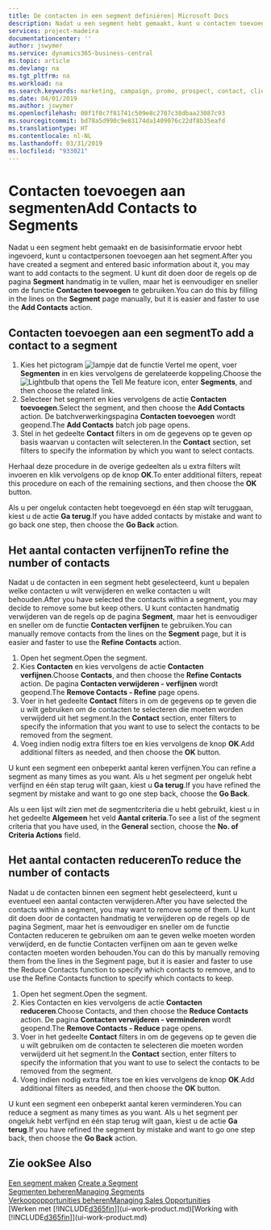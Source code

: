 ```yaml
---
title: De contacten in een segment definiëren| Microsoft Docs
description: Nadat u een segment hebt gemaakt, kunt u contacten toevoegen aan het segment, bijvoorbeeld als onderdeel van een marketingcampagne die is gericht op specifieke klanten of cliënten.
services: project-madeira
documentationcenter: ''
author: jswymer
ms.service: dynamics365-business-central
ms.topic: article
ms.devlang: na
ms.tgt_pltfrm: na
ms.workload: na
ms.search.keywords: marketing, campaign, promo, prospect, contact, client, customer
ms.date: 04/01/2019
ms.author: jswymer
ms.openlocfilehash: 00f1f0c7f81741c509e8c2707c38dbaa23087c93
ms.sourcegitcommit: bd78a5d990c9e83174da1409076c22df8b35eafd
ms.translationtype: HT
ms.contentlocale: nl-NL
ms.lasthandoff: 03/31/2019
ms.locfileid: "933021"
---
```

# <a name="add-contacts-to-segments"></a><span data-ttu-id="9c7dd-103">Contacten toevoegen aan segmenten</span><span class="sxs-lookup"><span data-stu-id="9c7dd-103">Add Contacts to Segments</span></span>
<span data-ttu-id="9c7dd-104">Nadat u een segment hebt gemaakt en de basisinformatie ervoor hebt ingevoerd, kunt u contactpersonen toevoegen aan het segment.</span><span class="sxs-lookup"><span data-stu-id="9c7dd-104">After you have created a segment and entered basic information about it, you may want to add contacts to the segment.</span></span> <span data-ttu-id="9c7dd-105">U kunt dit doen door de regels op de pagina **Segment** handmatig in te vullen, maar het is eenvoudiger en sneller om de functie **Contacten toevoegen** te gebruiken.</span><span class="sxs-lookup"><span data-stu-id="9c7dd-105">You can do this by filling in the lines on the **Segment** page manually, but it is easier and faster to use the **Add Contacts** action.</span></span>

## <a name="to-add-a-contact-to-a-segment"></a><span data-ttu-id="9c7dd-106">Contacten toevoegen aan een segment</span><span class="sxs-lookup"><span data-stu-id="9c7dd-106">To add a contact to a segment</span></span>
1. <span data-ttu-id="9c7dd-107">Kies het pictogram ![lampje dat de functie Vertel me opent](media/ui-search/search_small.png "Vertel me wat u wilt doen"), voer **Segmenten** in en kies vervolgens de gerelateerde koppeling.</span><span class="sxs-lookup"><span data-stu-id="9c7dd-107">Choose the ![Lightbulb that opens the Tell Me feature](media/ui-search/search_small.png "Tell me what you want to do") icon, enter **Segments**, and then choose the related link.</span></span>  
2. <span data-ttu-id="9c7dd-108">Selecteer het segment en kies vervolgens de actie **Contacten toevoegen**.</span><span class="sxs-lookup"><span data-stu-id="9c7dd-108">Select the segment, and then choose the **Add Contacts** action.</span></span> <span data-ttu-id="9c7dd-109">De batchverwerkingspagina **Contacten toevoegen** wordt geopend.</span><span class="sxs-lookup"><span data-stu-id="9c7dd-109">The **Add Contacts** batch job page opens.</span></span>
3. <span data-ttu-id="9c7dd-110">Stel in het gedeelte **Contact** filters in om de gegevens op te geven op basis waarvan u contacten wilt selecteren.</span><span class="sxs-lookup"><span data-stu-id="9c7dd-110">In the **Contact** section, set filters to specify the information by which you want to select contacts.</span></span>

<span data-ttu-id="9c7dd-111">Herhaal deze procedure in de overige gedeelten als u extra filters wilt invoeren en klik vervolgens op de knop **OK**.</span><span class="sxs-lookup"><span data-stu-id="9c7dd-111">To enter additional filters, repeat this procedure on each of the remaining sections, and then choose the **OK** button.</span></span>

<span data-ttu-id="9c7dd-112">Als u per ongeluk contacten hebt toegevoegd en één stap wilt teruggaan, kiest u de actie **Ga terug**.</span><span class="sxs-lookup"><span data-stu-id="9c7dd-112">If you have added contacts by mistake and want to go back one step, then choose the **Go Back** action.</span></span>

## <a name="to-refine-the-number-of-contacts"></a><span data-ttu-id="9c7dd-113">Het aantal contacten verfijnen</span><span class="sxs-lookup"><span data-stu-id="9c7dd-113">To refine the number of contacts</span></span>
<span data-ttu-id="9c7dd-114">Nadat u de contacten in een segment hebt geselecteerd, kunt u bepalen welke contacten u wilt verwijderen en welke contacten u wilt behouden.</span><span class="sxs-lookup"><span data-stu-id="9c7dd-114">After you have selected the contacts within a segment, you may decide to remove some but keep others.</span></span> <span data-ttu-id="9c7dd-115">U kunt contacten handmatig verwijderen van de regels op de pagina **Segment**, maar het is eenvoudiger en sneller om de functie **Contacten verfijnen** te gebruiken.</span><span class="sxs-lookup"><span data-stu-id="9c7dd-115">You can manually remove contacts from the lines on the **Segment** page, but it is easier and faster to use the **Refine Contacts** action.</span></span>

1. <span data-ttu-id="9c7dd-116">Open het segment.</span><span class="sxs-lookup"><span data-stu-id="9c7dd-116">Open the segment.</span></span>
2. <span data-ttu-id="9c7dd-117">Kies **Contacten** en kies vervolgens de actie **Contacten verfijnen**.</span><span class="sxs-lookup"><span data-stu-id="9c7dd-117">Choose **Contacts**, and then choose the **Refine Contacts** action.</span></span> <span data-ttu-id="9c7dd-118">De pagina **Contacten verwijderen - verfijnen** wordt geopend.</span><span class="sxs-lookup"><span data-stu-id="9c7dd-118">The **Remove Contacts - Refine** page opens.</span></span>
3. <span data-ttu-id="9c7dd-119">Voer in het gedeelte **Contact** filters in om de gegevens op te geven die u wilt gebruiken om de contacten te selecteren die moeten worden verwijderd uit het segment.</span><span class="sxs-lookup"><span data-stu-id="9c7dd-119">In the **Contact** section, enter filters to specify the information that you want to use to select the contacts to be removed from the segment.</span></span>
4. <span data-ttu-id="9c7dd-120">Voeg indien nodig extra filters toe en kies vervolgens de knop **OK**.</span><span class="sxs-lookup"><span data-stu-id="9c7dd-120">Add additional filters as needed, and then choose the **OK** button.</span></span>

<span data-ttu-id="9c7dd-121">U kunt een segment een onbeperkt aantal keren verfijnen.</span><span class="sxs-lookup"><span data-stu-id="9c7dd-121">You can refine a segment as many times as you want.</span></span> <span data-ttu-id="9c7dd-122">Als u het segment per ongeluk hebt verfijnd en één stap terug wilt gaan, kiest u **Ga terug**.</span><span class="sxs-lookup"><span data-stu-id="9c7dd-122">If you have refined the segment by mistake and want to go one step back, choose the **Go Back**.</span></span>

<span data-ttu-id="9c7dd-123">Als u een lijst wilt zien met de segmentcriteria die u hebt gebruikt, kiest u in het gedeelte **Algemeen** het veld **Aantal criteria**.</span><span class="sxs-lookup"><span data-stu-id="9c7dd-123">To see a list of the segment criteria that you have used, in the **General** section, choose the **No. of Criteria Actions** field.</span></span>

## <a name="to-reduce-the-number-of-contacts"></a><span data-ttu-id="9c7dd-124">Het aantal contacten reduceren</span><span class="sxs-lookup"><span data-stu-id="9c7dd-124">To reduce the number of contacts</span></span>
<span data-ttu-id="9c7dd-125">Nadat u de contacten binnen een segment hebt geselecteerd, kunt u eventueel een aantal contacten verwijderen.</span><span class="sxs-lookup"><span data-stu-id="9c7dd-125">After you have selected the contacts within a segment, you may want to remove some of them.</span></span> <span data-ttu-id="9c7dd-126">U kunt dit doen door de contacten handmatig te verwijderen op de regels op de pagina Segment, maar het is eenvoudiger en sneller om de functie Contacten reduceren te gebruiken om aan te geven welke moeten worden verwijderd, en de functie Contacten verfijnen om aan te geven welke contacten moeten worden behouden.</span><span class="sxs-lookup"><span data-stu-id="9c7dd-126">You can do this by manually removing them from the lines in the Segment page, but it is easier and faster to use the Reduce Contacts function to specify which contacts to remove, and to use the Refine Contacts function to specify which contacts to keep.</span></span>

1. <span data-ttu-id="9c7dd-127">Open het segment.</span><span class="sxs-lookup"><span data-stu-id="9c7dd-127">Open the segment.</span></span>
2. <span data-ttu-id="9c7dd-128">Kies Contacten en kies vervolgens de actie **Contacten reduceren**.</span><span class="sxs-lookup"><span data-stu-id="9c7dd-128">Choose Contacts, and then choose the **Reduce Contacts** action.</span></span> <span data-ttu-id="9c7dd-129">De pagina **Contacten verwijderen - verminderen** wordt geopend.</span><span class="sxs-lookup"><span data-stu-id="9c7dd-129">The **Remove Contacts - Reduce** page opens.</span></span>
3. <span data-ttu-id="9c7dd-130">Voer in het gedeelte **Contact** filters in om de gegevens op te geven die u wilt gebruiken om de contacten te selecteren die moeten worden verwijderd uit het segment.</span><span class="sxs-lookup"><span data-stu-id="9c7dd-130">In the **Contact** section, enter filters to specify the information that you want to use to select the contacts to be removed from the segment.</span></span>
4. <span data-ttu-id="9c7dd-131">Voeg indien nodig extra filters toe en kies vervolgens de knop **OK**.</span><span class="sxs-lookup"><span data-stu-id="9c7dd-131">Add additional filters as needed, and then choose the **OK** button.</span></span>

<span data-ttu-id="9c7dd-132">U kunt een segment een onbeperkt aantal keren verminderen.</span><span class="sxs-lookup"><span data-stu-id="9c7dd-132">You can reduce a segment as many times as you want.</span></span> <span data-ttu-id="9c7dd-133">Als u het segment per ongeluk hebt verfijnd en één stap terug wilt gaan, kiest u de actie **Ga terug**.</span><span class="sxs-lookup"><span data-stu-id="9c7dd-133">If you have refined the segment by mistake and want to go one step back, then choose the **Go Back** action.</span></span>

## <a name="see-also"></a><span data-ttu-id="9c7dd-134">Zie ook</span><span class="sxs-lookup"><span data-stu-id="9c7dd-134">See Also</span></span>
<span data-ttu-id="9c7dd-135">[Een segment maken](marketing-how-create-segment.md) </span><span class="sxs-lookup"><span data-stu-id="9c7dd-135">[Create a Segment](marketing-how-create-segment.md) </span></span>  
[<span data-ttu-id="9c7dd-136">Segmenten beheren</span><span class="sxs-lookup"><span data-stu-id="9c7dd-136">Managing Segments</span></span>](marketing-segments.md)  
[<span data-ttu-id="9c7dd-137">Verkoopopportunities beheren</span><span class="sxs-lookup"><span data-stu-id="9c7dd-137">Managing Sales Opportunities</span></span>](marketing-manage-sales-opportunities.md)  
<span data-ttu-id="9c7dd-138">[Werken met [!INCLUDE[d365fin](includes/d365fin_md.md)]](ui-work-product.md)</span><span class="sxs-lookup"><span data-stu-id="9c7dd-138">[Working with [!INCLUDE[d365fin](includes/d365fin_md.md)]](ui-work-product.md)</span></span>  
